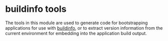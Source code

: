# buildinfo tools

The tools in this module are used to generate code for bootstrapping
applications for use with [buildinfo](https://github.com/UiP9AV6Y/buildinfo),
or to extract version information from the current environment for
embedding into the application build output.
